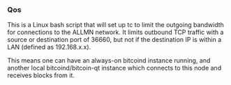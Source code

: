 ### Qos ###

This is a Linux bash script that will set up tc to limit the outgoing bandwidth for connections to the ALLMN network. It limits outbound TCP traffic with a source or destination port of 36660, but not if the destination IP is within a LAN (defined as 192.168.x.x).

This means one can have an always-on bitcoind instance running, and another local bitcoind/bitcoin-qt instance which connects to this node and receives blocks from it.
